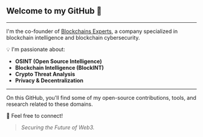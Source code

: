 ## Welcome to my GitHub 👋

---

I'm the co-founder of [Blockchains Experts](https://www.blockchainsexperts.io/), a company specialized in blockchain intelligence and blockchain cybersecurity.

💡​ I'm passionate about:
- **OSINT (Open Source Intelligence)**  
- **Blockchain Intelligence (BlockINT)**  
- **Crypto Threat Analysis**  
- **Privacy & Decentralization**

---

On this GitHub, you'll find some of my open-source contributions, tools, and research related to these domains.

💬 Feel free to connect!

> *Securing the Future of Web3.*
